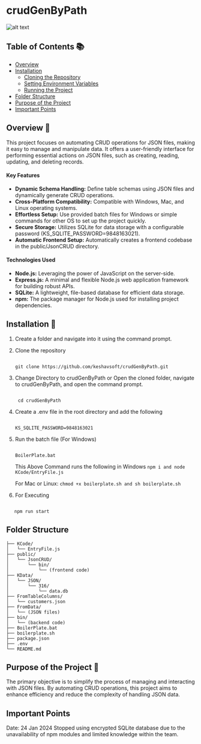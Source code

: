 # crudGenByPath
![alt text](http://url/to/img.png)
## Table of Contents 📚
- [Overview](#Overview)
- [Installation](#installation)
  - [Cloning the Repository](#cloning-the-repository)
  - [Setting Environment Variables](#setting-environment-variables)
  - [Running the Project](#running-the-project)
- [Folder Structure](#folder-structure)
- [Purpose of the Project](#purpose-of-the-project)
- [Important Points](#important-points)
## Overview 🔎
This project focuses on automating CRUD operations for JSON files, making it easy to manage and manipulate data. It offers a user-friendly interface for performing essential actions on JSON files, such as creating, reading, updating, and deleting records.
#### Key Features 
- **Dynamic Schema Handling:** Define table schemas using JSON files and dynamically generate CRUD operations.
- **Cross-Platform Compatibility:** Compatible with Windows, Mac, and Linux operating systems.
- **Effortless Setup:** Use provided batch files for Windows or simple commands for other OS to set up the project quickly.
- **Secure Storage:** Utilizes SQLite for data storage with a configurable password (KS_SQLITE_PASSWORD=9848163021).
- **Automatic Frontend Setup:** Automatically creates a frontend codebase in the public/JsonCRUD directory.
#### Technologies Used 
- **Node.js:** Leveraging the power of JavaScript on the server-side.
- **Express.js:** A minimal and flexible Node.js web application framework for building robust APIs.
- **SQLite:** A lightweight, file-based database for efficient data storage.
- **npm:** The package manager for Node.js used for installing project dependencies.

## Installation 🚀

1. Create a folder and navigate into it using the command prompt.

2. Clone the repository
   ```
   
   git clone https://github.com/keshavsoft/crudGenByPath.git
   
   ```
3. Change Directory to crudGenByPath or Open the cloned folder, navigate to crudGenByPath, and open the command prompt.
   ```
   
    cd crudGenByPath
   
   ```

4. Create a .env file in the root directory and add the following
   ```
   
   KS_SQLITE_PASSWORD=9848163021
   
   ```
5. Run the batch file (For Windows)
   ```
   
   BoilerPlate.bat
   
   ```
   This Above Command runs the following in Windows
   ``
   npm i and node KCode/EntryFile.js
   ``
   
    For Mac or Linux:
      ``
        chmod +x boilerplate.sh and sh boilerplate.sh
     ``
   
 7. For Executing
   
   ```
   
      npm run start
   
   ```
## Folder Structure

```plaintext
├── KCode/
│   └── EntryFile.js
├── public/
│   └── JsonCRUD/
│       └── bin/
│           └── (frontend code)
├── KData/
│   └── JSON/
│       └── 316/
│           └── data.db
├── FromTableColumns/
│   └── customers.json
├── FromData/
│   └── (JSON files)
├── bin/
│   └── (backend code)
├── BoilerPlate.bat
├── boilerplate.sh
├── package.json
├── .env
└── README.md
```
## Purpose of the Project 🎯
The primary objective is to simplify the process of managing and interacting with JSON files. By automating CRUD operations, this project aims to enhance efficiency and reduce the complexity of handling JSON data.
## Important Points 
Date: 24 Jan 2024
Stopped using encrypted SQLite database due to the unavailability of npm modules and limited knowledge within the team.


